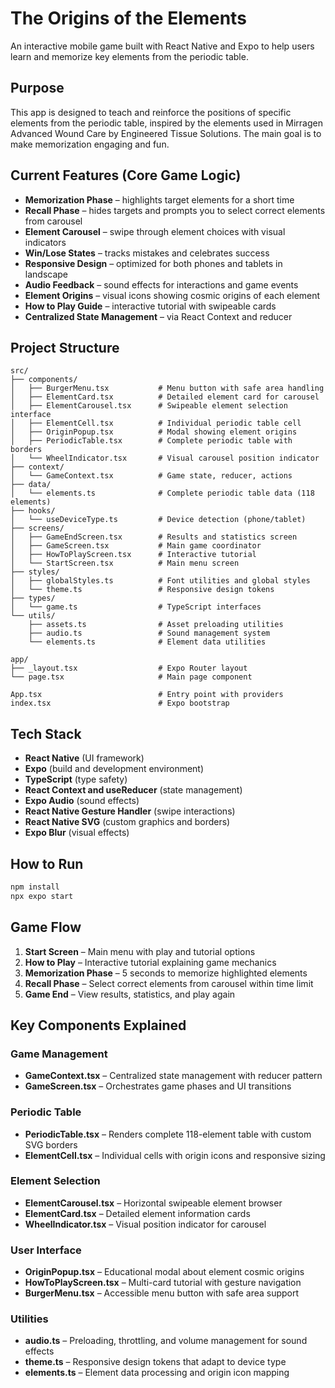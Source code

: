 # The Origins of the Elements

An interactive mobile game built with React Native and Expo to help users learn and memorize key elements from the periodic table.

## Purpose

This app is designed to teach and reinforce the positions of specific elements from the periodic table, inspired by the elements used in Mirragen Advanced Wound Care by Engineered Tissue Solutions. The main goal is to make memorization engaging and fun.

## Current Features (Core Game Logic)

- **Memorization Phase** – highlights target elements for a short time
- **Recall Phase** – hides targets and prompts you to select correct elements from carousel
- **Element Carousel** – swipe through element choices with visual indicators
- **Win/Lose States** – tracks mistakes and celebrates success
- **Responsive Design** – optimized for both phones and tablets in landscape
- **Audio Feedback** – sound effects for interactions and game events
- **Element Origins** – visual icons showing cosmic origins of each element
- **How to Play Guide** – interactive tutorial with swipeable cards
- **Centralized State Management** – via React Context and reducer

## Project Structure

```text
src/
├── components/
│   ├── BurgerMenu.tsx           # Menu button with safe area handling
│   ├── ElementCard.tsx          # Detailed element card for carousel
│   ├── ElementCarousel.tsx      # Swipeable element selection interface
│   ├── ElementCell.tsx          # Individual periodic table cell
│   ├── OriginPopup.tsx          # Modal showing element origins
│   ├── PeriodicTable.tsx        # Complete periodic table with borders
│   └── WheelIndicator.tsx       # Visual carousel position indicator
├── context/
│   └── GameContext.tsx          # Game state, reducer, actions
├── data/
│   └── elements.ts              # Complete periodic table data (118 elements)
├── hooks/
│   └── useDeviceType.ts         # Device detection (phone/tablet)
├── screens/
│   ├── GameEndScreen.tsx        # Results and statistics screen
│   ├── GameScreen.tsx           # Main game coordinator
│   ├── HowToPlayScreen.tsx      # Interactive tutorial
│   └── StartScreen.tsx          # Main menu screen
├── styles/
│   ├── globalStyles.ts          # Font utilities and global styles
│   └── theme.ts                 # Responsive design tokens
├── types/
│   └── game.ts                  # TypeScript interfaces
└── utils/
    ├── assets.ts                # Asset preloading utilities
    ├── audio.ts                 # Sound management system
    └── elements.ts              # Element data utilities

app/
├── _layout.tsx                  # Expo Router layout
└── page.tsx                     # Main page component

App.tsx                          # Entry point with providers
index.tsx                        # Expo bootstrap
```

## Tech Stack

- **React Native** (UI framework)
- **Expo** (build and development environment)
- **TypeScript** (type safety)
- **React Context and useReducer** (state management)
- **Expo Audio** (sound effects)
- **React Native Gesture Handler** (swipe interactions)
- **React Native SVG** (custom graphics and borders)
- **Expo Blur** (visual effects)

## How to Run

```bash
npm install
npx expo start
```

## Game Flow

1. **Start Screen** – Main menu with play and tutorial options
2. **How to Play** – Interactive tutorial explaining game mechanics
3. **Memorization Phase** – 5 seconds to memorize highlighted elements
4. **Recall Phase** – Select correct elements from carousel within time limit
5. **Game End** – View results, statistics, and play again

## Key Components Explained

### Game Management
- **GameContext.tsx** – Centralized state management with reducer pattern
- **GameScreen.tsx** – Orchestrates game phases and UI transitions

### Periodic Table
- **PeriodicTable.tsx** – Renders complete 118-element table with custom SVG borders
- **ElementCell.tsx** – Individual cells with origin icons and responsive sizing

### Element Selection
- **ElementCarousel.tsx** – Horizontal swipeable element browser
- **ElementCard.tsx** – Detailed element information cards
- **WheelIndicator.tsx** – Visual position indicator for carousel

### User Interface
- **OriginPopup.tsx** – Educational modal about element cosmic origins
- **HowToPlayScreen.tsx** – Multi-card tutorial with gesture navigation
- **BurgerMenu.tsx** – Accessible menu button with safe area support

### Utilities
- **audio.ts** – Preloading, throttling, and volume management for sound effects
- **theme.ts** – Responsive design tokens that adapt to device type
- **elements.ts** – Element data processing and origin icon mapping

